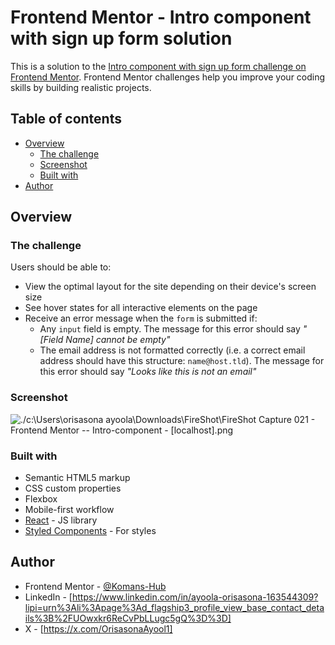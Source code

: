 # Frontend Mentor - Intro component with sign up form solution

This is a solution to the [Intro component with sign up form challenge on Frontend Mentor](https://www.frontendmentor.io/challenges/intro-component-with-signup-form-5cf91bd49edda32581d28fd1). Frontend Mentor challenges help you improve your coding skills by building realistic projects. 

## Table of contents

- [Overview](#overview)
  - [The challenge](#the-challenge)
  - [Screenshot](#screenshot)
  - [Built with](#built-with)
- [Author](#author)




## Overview

### The challenge

Users should be able to:

- View the optimal layout for the site depending on their device's screen size
- See hover states for all interactive elements on the page
- Receive an error message when the `form` is submitted if:
  - Any `input` field is empty. The message for this error should say *"[Field Name] cannot be empty"*
  - The email address is not formatted correctly (i.e. a correct email address should have this structure: `name@host.tld`). The message for this error should say *"Looks like this is not an email"*

### Screenshot

![./c:\Users\orisasona ayoola\Downloads\FireShot\FireShot Capture 021 - Frontend Mentor -- Intro-component - [localhost].png]()


### Built with

- Semantic HTML5 markup
- CSS custom properties
- Flexbox
- Mobile-first workflow
- [React](https://reactjs.org/) - JS library
- [Styled Components](https://styled-components.com/) - For styles


## Author

- Frontend Mentor - [@Komans-Hub](https://www.frontendmentor.io/profile/Komans-Hub)
- LinkedIn - [https://www.linkedin.com/in/ayoola-orisasona-163544309?lipi=urn%3Ali%3Apage%3Ad_flagship3_profile_view_base_contact_details%3B%2FUOwxkr6ReCvPbLLugc5gQ%3D%3D]
- X -  [https://x.com/OrisasonaAyool1]
